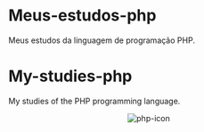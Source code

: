 # Meus-estudos-php
Meus estudos da linguagem de programação PHP.

# My-studies-php
My studies of the PHP programming language.

<p align="center">
  <img src="https://user-images.githubusercontent.com/81983803/126823881-208c2e32-08dc-4f96-90d7-59c73fcd00da.png" alt="php-icon"/>
</p>
